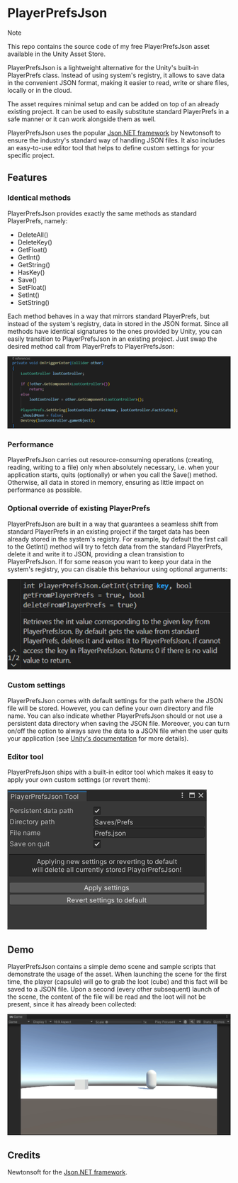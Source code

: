 # **PlayerPrefsJson**

> [!NOTE]
> This repo contains the source code of my free PlayerPrefsJson asset available in the Unity Asset Store.

PlayerPrefsJson is a lightweight alternative for the Unity's built-in PlayerPrefs class. Instead of using system's registry, it allows to save data in the convenient JSON format, making it easier to read, write or share files, locally or in the cloud.

The asset requires minimal setup and can be added on top of an already existing project. It can be used to easily substitute standard PlayerPrefs in a safe manner or it can work alongside them as well.

PlayerPrefsJson uses the popular [Json.NET framework](https://www.newtonsoft.com/json) by Newtonsoft to ensure the industry's standard way of handling JSON files. It also includes an easy-to-use editor tool that helps to define custom settings for your specific project.

## **Features**

### **Identical methods**

PlayerPrefsJson provides exactly the same methods as standard PlayerPrefs, namely:

- DeleteAll()
- DeleteKey()
- GetFloat()
- GetInt()
- GetString()
- HasKey()
- Save()
- SetFloat()
- SetInt()
- SetString()

Each method behaves in a way that mirrors standard PlayerPrefs, but instead of the system's registry, data in stored in the JSON format. Since all methods have identical signatures to the ones provided by Unity, you can easily transition to PlayerPrefsJson in an existing project. Just swap the desired method call from PlayerPrefs to PlayerPrefsJson:

![](Documentation/playerprefsjson-method-swap.gif)

### **Performance**

PlayerPrefsJson carries out resource-consuming operations (creating, reading, writing to a file) only when absolutely necessary, i.e. when your application starts, quits (optionally) or when you call the Save() method. Otherwise, all data in stored in memory, ensuring as little impact on performance as possible.

### **Optional override of existing PlayerPrefs**

PlayerPrefsJson are built in a way that guarantees a seamless shift from standard PlayerPrefs in an existing project if the target data has been already stored in the system's registry. For example, by default the first call to the GetInt() method will try to fetch data from the standard PlayerPrefs, delete it and write it to JSON, providing a clean transistion to PlayerPrefsJson. If for some reason you want to keep your data in the system's registry, you can disable this behaviour using optional arguments:

![](Documentation/playerprefsjson-optional_args.png)

### **Custom settings**

PlayerPrefsJson comes with default settings for the path where the JSON file will be stored. However, you can define your own directory and file name. You can also indicate whether PlayerPrefsJson should or not use a persistent data directory when saving the JSON file. Moreover, you can turn on/off the option to always save the data to a JSON file when the user quits your application (see [Unity's documentation](https://docs.unity3d.com/ScriptReference/Application-quitting.html) for more details).

### **Editor tool**

PlayerPrefsJson ships with a built-in editor tool which makes it easy to apply your own custom settings (or revert them):

![](Documentation/playerprefsjson-tool.png)

## **Demo**

PlayerPrefsJson contains a simple demo scene and sample scripts that demonstrate the usage of the asset. When launching the scene for the first time, the player (capsule) will go to grab the loot (cube) and this fact will be saved to a JSON file. Upon a second (every other subsequent) launch of the scene, the content of the file will be read and the loot will not be present, since it has already been collected:

![](Documentation/playerprefson-demo.gif)

## **Credits**

Newtonsoft for the [Json.NET framework](https://www.newtonsoft.com/json).
